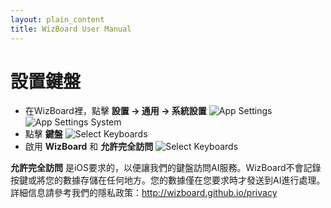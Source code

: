 ```yaml
---
layout: plain_content
title: WizBoard User Manual
---
```

# 設置鍵盤

* 在WizBoard裡，點擊 **設置 → 通用 → 系統設置**
![App Settings](/assets/help/app_settings.jpg)
![App Settings System](/assets/help/app_settings_system.jpg)
* 點擊 **鍵盤**
![Select Keyboards](/assets/help/click_keyboard_en.gif)
* 啟用 **WizBoard** 和 **允許完全訪問**
![Select Keyboards](/assets/help/enable_keyboard_en.gif)

**允許完全訪問** 是iOS要求的，以便讓我們的鍵盤訪問AI服務。WizBoard不會記錄按鍵或將您的數據存儲在任何地方。您的數據僅在您要求時才發送到AI進行處理。
詳細信息請參考我們的隱私政策：http://wizboard.github.io/privacy
